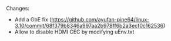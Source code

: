 Changes:
- Add a GbE fix (https://github.com/ayufan-pine64/linux-3.10/commit/68f379b8346a997aa2b978ff6b2a3ecf0c162536)
- Allow to disable HDMI CEC by modifying uEnv.txt

